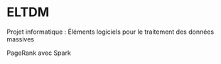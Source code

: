 # ELTDM
Projet informatique : Éléments logiciels pour le traitement des données massives

PageRank avec Spark
